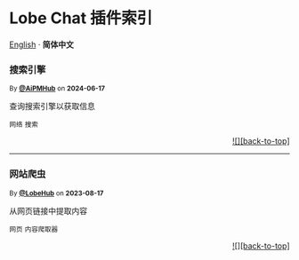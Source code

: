 <h1>Lobe Chat 插件索引</h1>

[English](./README.md) · **简体中文**<!-- AWESOME PLUGINS --> 

### 搜索引擎

<sup>By **[@AiPMHub](https://github.com/aipmhub/chat-plugin-search-engine)** on **2024-06-17**</sup>

查询搜索引擎以获取信息

`网络` `搜索`

<div align="right">

[![][back-to-top]](#readme-top)

</div>

---

### 网站爬虫

<sup>By **[@LobeHub](https://github.com/lobehub/chat-plugin-web-crawler)** on **2023-08-17**</sup>

从网页链接中提取内容

`网页` `内容爬取器`

<div align="right">

[![][back-to-top]](#readme-top)

</div>

 